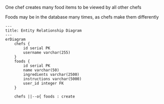 One chef creates many food items to be viewed by all other chefs

Foods may be in the database many times, as chefs make them differently

```mermaid
---
title: Entity Relationship Diagram
---
erDiagram
    chefs {
        id serial PK
        username varchar(255)
    }
    foods {
        id serial PK
        name varchar(50)
        ingredients varchar(2500)
        instructions varchar(5000)
        user_id integer FK
    }

    chefs ||--o{ foods : create
```
